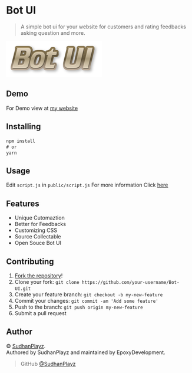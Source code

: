 # Bot UI
> A simple bot ui for your website for customers and rating feedbacks asking question and more.

![Bot UI Logo](./assets/bot_ui.png)

## Demo
For Demo view at [my website](https://sudhan.glitch.me)

## Installing

```
npm install
# or
yarn
```

## Usage

Edit `script.js` in `public/script.js`
For more information Click [here](https://www.npmjs.com/package/botui)

## Features

- Unique Cutomaztion
- Better for Feedbacks
- Customizing CSS
- Source Collectable
- Open Souce Bot UI

## Contributing

1. [Fork the repository](https://github.com/EpoxyDevelopment/Bot-UI/fork)!
2. Clone your fork: `git clone https://github.com/your-username/Bot-UI.git`
3. Create your feature branch: `git checkout -b my-new-feature`
4. Commit your changes: `git commit -am 'Add some feature'`
5. Push to the branch: `git push origin my-new-feature`
6. Submit a pull request 

## Author

© [SudhanPlayz](https://github.com/SudhanPlayz).  
Authored by SudhanPlayz and maintained by EpoxyDevelopment.

> GitHub [@SudhanPlayz](https://github.com/SudhanPlayz)

